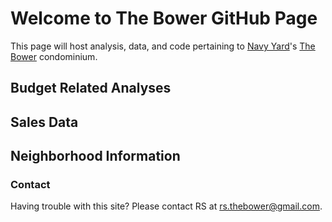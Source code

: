 # Welcome to The Bower GitHub Page

This page will host analysis, data, and code pertaining to [Navy Yard](https://www.forbes.com/sites/annabel/2018/06/22/the-12-coolest-neighborhoods-around-the-world/#38fbe1086eb1)'s [The Bower](http://www.thebowerdc.com) condominium.

## Budget Related Analyses
## Sales Data
## Neighborhood Information

### Contact

Having trouble with this site? Please contact RS at rs.thebower@gmail.com.
